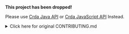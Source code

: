 <p>
<strong>This project has been dropped!</strong>

Please use <a href="https://github.com/RHEcosystemAppEng/crda-java-api">Crda Java API</a> or
<a href="https://github.com/RHEcosystemAppEng/crda-javascript-api">Crda JavaScript API</a> Instead.
</p>


<details>
<summary>Click here for original CONTRIBUTING.md</summary>


```shell
$ make help

Available targets:

build:             Build the project and save it in the ./build folder, use the CRDA_VERSION var for setting the version
build/all:         Build the entire project (binary and image)
build/image:       Build the image using the the value from the CRDA_VERSION var
build/image/push:  Build and push the image using the the value from the CRDA_VERSION var
download/openapi:  Download the backend's openapi.yaml specification file and save at the project's root
generate/openapi:  Generate code from an ./openapi.yaml spec file (do not use in CI)
help:              This help screen
lint:              Lint the code (will download golintci to the ./bin folder)
lint/all:          Lint the entire project (code, ci, dockerfile)
lint/ci:           Lint the ci (will download actionlint to the ./bin folder)
lint/dockerfile:   Lint the Dockerfile (using Hadolint image, do not use inside a container)
test:              Run all unit tests
test/cov:          Run all unit tests and print coverage report, use the COVERAGE_THRESHOLD var for setting threshold
test/mut:          Run mutation tests (will download gremlins to the ./bin folder)

```

</details>
